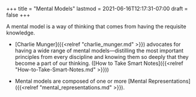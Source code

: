 +++
title = "Mental Models"
lastmod = 2021-06-16T12:17:31-07:00
draft = false
+++

A mental model is a way of thinking that comes from having the requisite knowledge.

-   [Charlie Munger]({{<relref "charlie_munger.md" >}}) advocates for having a wide range of mental models—distilling the most important principles from every discipline and knowing them so deeply that they become a part of our thinking. ([How to Take Smart Notes]({{<relref "How-to-Take-Smart-Notes.md" >}}))

-   Mental models are composed of one or more [Mental Representations]({{<relref "mental_representations.md" >}}).